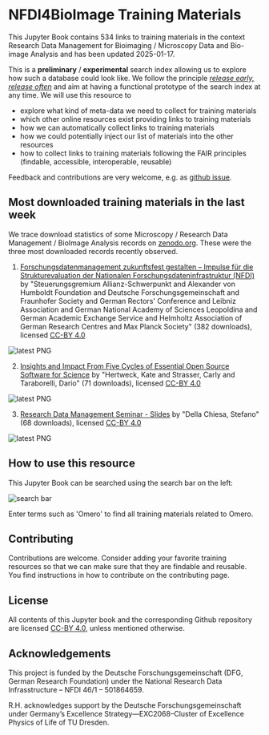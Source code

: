 # NFDI4BioImage Training Materials

This Jupyter Book contains 534 links to training materials in the context Research Data Management for Bioimaging / Microscopy Data and Bio-image Analysis and has been updated 2025-01-17.

This is a **preliminary** / **experimental** search index allowing us to explore how such a database could look like. We follow the principle [_release early, release often_](https://en.wikipedia.org/wiki/Release_early,_release_often) and aim at having a functional prototype of the search index at any time. We will use this resource to 
* explore what kind of meta-data we need to collect for training materials
* which other online resources exist providing links to training materials
* how we can automatically collect links to training materials
* how we could potentially inject our list of materials into the other resources
* how to collect links to training materials following the FAIR principles (findable, accessible, interoperable, reusable)

Feedback and contributions are very welcome, e.g. as [github issue](https://github.com/NFDI4BIOIMAGE/training/issues).

## Most downloaded training materials in the last week
We trace download statistics of some Microscopy / Research Data Management / BioImage Analysis records on [zenodo.org](https://zenodo.org). These were the three most downloaded records recently observed.


1. [Forschungsdatenmanagement zukunftsfest gestalten – Impulse für die   Strukturevaluation der Nationalen Forschungsdateninfrastruktur (NFDI)](https://zenodo.org/records/14032908) by "Steuerungsgremium Allianz-Schwerpunkt and Alexander von Humboldt Foundation and Deutsche Forschungsgemeinschaft and Fraunhofer Society and German Rectors' Conference and Leibniz Association and German National Academy of Sciences Leopoldina and German Academic Exchange Service and Helmholtz Association of German Research Centres and Max Planck Society" (382 downloads), licensed [CC-BY 4.0](https://creativecommons.org/licenses/by/4.0/)

![latest PNG](highlights/20250117_first_page_14032908.png)

2. [Insights and Impact From Five Cycles of Essential Open Source Software for Science](https://zenodo.org/records/11201216) by "Hertweck, Kate and Strasser, Carly and Taraborelli, Dario" (71 downloads), licensed [CC-BY 4.0](https://creativecommons.org/licenses/by/4.0/)

![latest PNG](highlights/20250117_first_page_11201216.png)

3. [Research Data Management Seminar - Slides](https://zenodo.org/record/6602101) by "Della Chiesa, Stefano" (68 downloads), licensed [CC-BY 4.0](https://creativecommons.org/licenses/by/4.0/)

![latest PNG](highlights/20250117_first_page_6602101.png)

## How to use this resource

This Jupyter Book can be searched using the search bar on the left:

![search bar](how_to_use.png)

Enter terms such as 'Omero' to find all training materials related to Omero.

## Contributing

Contributions are welcome. Consider adding your favorite training resources so that we can make sure that they are findable and reusable.
You find instructions in how to contribute on the contributing page.

## License

All contents of this Jupyter book and the corresponding Github repository are licensed [CC-BY 4.0](https://creativecommons.org/licenses/by/4.0/), unless mentioned otherwise.

## Acknowledgements

This project is funded by the Deutsche Forschungsgemeinschaft (DFG, German  Research Foundation) under the National Research Data Infrasstructure – NFDI 46/1 – 501864659.

R.H. acknowledges support by the Deutsche Forschungsgemeinschaft under Germany’s Excellence Strategy—EXC2068–Cluster of Excellence Physics of Life of TU Dresden.
